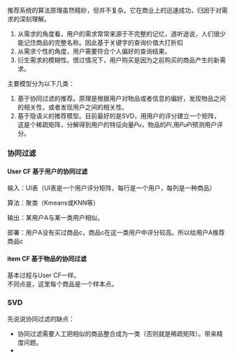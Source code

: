 推荐系统的算法原理虽然精妙，但并不复杂。它在商业上的迅速成功，归因于对需求的深刻理解。  
1. 从需求的角度看，用户的需求常常来源于不完整的记忆，道听途说，人们很少能记住商品的完整名称。因此基于关键字的查询价值大打折扣
2. 从需求个性的角度，用户需要符合个人偏好的查询结果。
3. 衍生需求的模糊性。恨过情况下，用户购买是因为之前购买的商品产生的新需求。  


主要模型分为以下几类：
1. 基于协同过滤的推荐。原理是根据用户对物品或者信息的偏好，发现物品之间的相关性，或者发现用户之间的相关性。
2. 基于隐语义的推荐模型。目前最好的是SVD，用用户的评分建立一个矩阵， 这是个稀疏矩阵，分解得到用户的特征向量$Pu$，物品的$Pi$,用$PuPi$预测用户评分。


### 协同过滤
#### User CF 基于用户的协同过滤
输入：UI表（UI表是一个用户评分矩阵，每行是一个用户，每列是一种商品）  

算法：聚类（Kmeans或KNN等）  

输出：某用户A与某一类用户相似。  

部署：用户A没有买过商品c，商品c在这一类用户中评分较高。所以给用户A推荐商品c

#### item CF 基于物品的协同过滤

基本过程与User CF一样。  
不同点是，这里每个商品是一个样本点。  

### SVD

先说说协同过滤的缺点：  
- 协同过滤需要人工把相似的商品整合成为一类（否则就是稀疏矩阵）。带来精度问题。
-  

